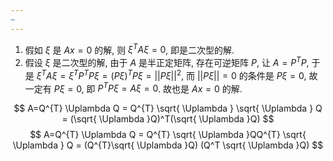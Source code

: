 ```yaml
---
~
---
```


1. 假如 $\xi$ 是 $Ax=0$ 的解, 则 $\xi^TA\xi=0$, 即是二次型的解.
2. 假设 $\xi$ 是二次型的解, 由于 $A$ 是半正定矩阵, 存在可逆矩阵 $P$, 让 $A=P^TP$, 于是 $\xi^TA\xi=\xi^TP^TP\xi=(P\xi)^TP\xi=||P\xi||^2$, 而 $||P\xi||=0$ 的条件是 $P\xi=0$, 故一定有 $P\xi=0$, 即 $P^TP\xi=A\xi=0$. 故也是 $Ax=0$ 的解.

$$
A=Q^{T} \Uplambda Q = Q^{T} \sqrt{ \Uplambda } \sqrt{ \Uplambda } Q = (\sqrt{ \Uplambda }Q)^T(\sqrt{ \Uplambda }Q)
$$
$$
A=Q^{T} \Uplambda Q = Q^{T} \sqrt{ \Uplambda }QQ^{T} \sqrt{ \Uplambda } Q = (Q^{T}\sqrt{ \Uplambda }Q) (Q^T \sqrt{ \Uplambda }Q)
$$
